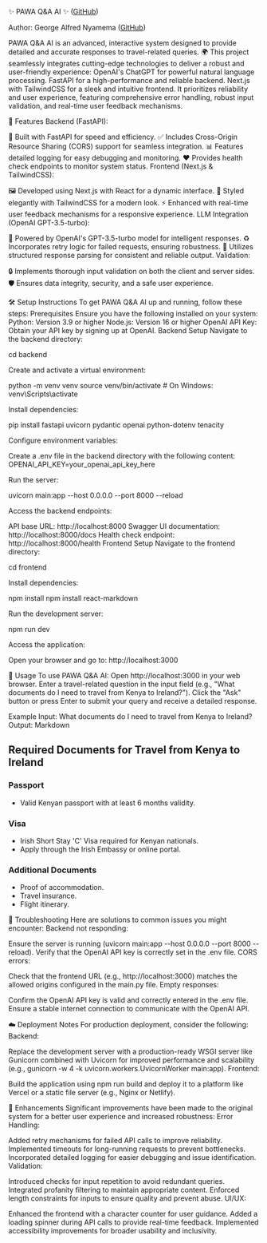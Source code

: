 ✨ PAWA Q&A AI ✨ ([GitHub](https://github.com/GAN-007/PAWA-Q-A-AI))


Author: George Alfred Nyamema ([GitHub](https://github.com/GAN-007))

PAWA Q&A AI is an advanced, interactive system designed to provide detailed and accurate responses to travel-related queries. 🌍 This project seamlessly integrates cutting-edge technologies to deliver a robust and user-friendly experience:
OpenAI's ChatGPT for powerful natural language processing.
FastAPI for a high-performance and reliable backend.
Next.js with TailwindCSS for a sleek and intuitive frontend.
It prioritizes reliability and user experience, featuring comprehensive error handling, robust input validation, and real-time user feedback mechanisms.

🌟 Features
Backend (FastAPI):


🚀 Built with FastAPI for speed and efficiency.
✅ Includes Cross-Origin Resource Sharing (CORS) support for seamless integration.
📊 Features detailed logging for easy debugging and monitoring.
❤️ Provides health check endpoints to monitor system status.
Frontend (Next.js & TailwindCSS):


🖼️ Developed using Next.js with React for a dynamic interface.
🎨 Styled elegantly with TailwindCSS for a modern look.
⚡ Enhanced with real-time user feedback mechanisms for a responsive experience.
LLM Integration (OpenAI GPT-3.5-turbo):


🧠 Powered by OpenAI's GPT-3.5-turbo model for intelligent responses.
♻️ Incorporates retry logic for failed requests, ensuring robustness.
📝 Utilizes structured response parsing for consistent and reliable output.
Validation:


🔒 Implements thorough input validation on both the client and server sides.
🛡️ Ensures data integrity, security, and a safe user experience.

🛠️ Setup Instructions
To get PAWA Q&A AI up and running, follow these steps:
Prerequisites
Ensure you have the following installed on your system:
Python: Version 3.9 or higher
Node.js: Version 16 or higher
OpenAI API Key: Obtain your API key by signing up at OpenAI.
Backend Setup
Navigate to the backend directory:



cd backend




Create and activate a virtual environment:



python -m venv venv
source venv/bin/activate  # On Windows: venv\Scripts\activate




Install dependencies:


pip install fastapi uvicorn pydantic openai python-dotenv tenacity




Configure environment variables:


Create a .env file in the backend directory with the following content:
OPENAI_API_KEY=your_openai_api_key_here




Run the server:



uvicorn main:app --host 0.0.0.0 --port 8000 --reload




Access the backend endpoints:


API base URL: http://localhost:8000
Swagger UI documentation: http://localhost:8000/docs
Health check endpoint: http://localhost:8000/health
Frontend Setup
Navigate to the frontend directory:



cd frontend




Install dependencies:



npm install
npm install react-markdown




Run the development server:



npm run dev




Access the application:


Open your browser and go to: http://localhost:3000

🚀 Usage
To use PAWA Q&A AI:
Open http://localhost:3000 in your web browser.
Enter a travel-related question in the input field (e.g., "What documents do I need to travel from Kenya to Ireland?").
Click the "Ask" button or press Enter to submit your query and receive a detailed response.


Example
Input:
What documents do I need to travel from Kenya to Ireland?
Output:
Markdown
## Required Documents for Travel from Kenya to Ireland

### Passport
- Valid Kenyan passport with at least 6 months validity.

### Visa
- Irish Short Stay 'C' Visa required for Kenyan nationals.
- Apply through the Irish Embassy or online portal.

### Additional Documents
- Proof of accommodation.
- Travel insurance.
- Flight itinerary.



🐛 Troubleshooting
Here are solutions to common issues you might encounter:
Backend not responding:


Ensure the server is running (uvicorn main:app --host 0.0.0.0 --port 8000 --reload).
Verify that the OpenAI API key is correctly set in the .env file.
CORS errors:


Check that the frontend URL (e.g., http://localhost:3000) matches the allowed origins configured in the main.py file.
Empty responses:


Confirm the OpenAI API key is valid and correctly entered in the .env file.
Ensure a stable internet connection to communicate with the OpenAI API.

☁️ Deployment Notes
For production deployment, consider the following:
Backend:


Replace the development server with a production-ready WSGI server like Gunicorn combined with Uvicorn for improved performance and scalability (e.g., gunicorn -w 4 -k uvicorn.workers.UvicornWorker main:app).
Frontend:


Build the application using npm run build and deploy it to a platform like Vercel or a static file server (e.g., Nginx or Netlify).

🌟 Enhancements
Significant improvements have been made to the original system for a better user experience and increased robustness:
Error Handling:


Added retry mechanisms for failed API calls to improve reliability.
Implemented timeouts for long-running requests to prevent bottlenecks.
Incorporated detailed logging for easier debugging and issue identification.
Validation:


Introduced checks for input repetition to avoid redundant queries.
Integrated profanity filtering to maintain appropriate content.
Enforced length constraints for inputs to ensure quality and prevent abuse.
UI/UX:


Enhanced the frontend with a character counter for user guidance.
Added a loading spinner during API calls to provide real-time feedback.
Implemented accessibility improvements for broader usability and inclusivity.


